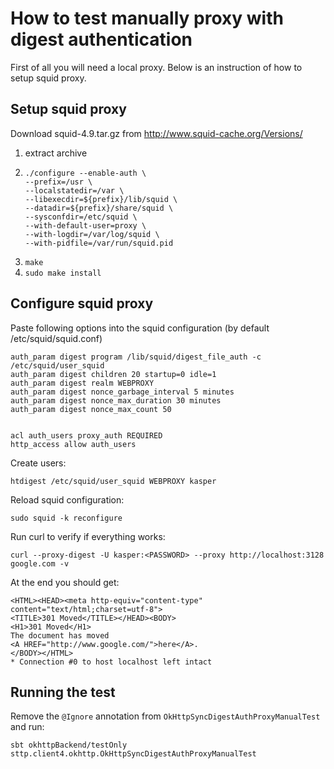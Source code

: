 # How to test manually proxy with digest authentication

First of all you will need a local proxy. Below is an instruction of how to setup squid proxy.

## Setup squid proxy
Download squid-4.9.tar.gz from http://www.squid-cache.org/Versions/

1. extract archive
2. ```
   ./configure --enable-auth \
   --prefix=/usr \
   --localstatedir=/var \
   --libexecdir=${prefix}/lib/squid \
   --datadir=${prefix}/share/squid \
   --sysconfdir=/etc/squid \
   --with-default-user=proxy \
   --with-logdir=/var/log/squid \
   --with-pidfile=/var/run/squid.pid
   ```
3. `make`
4. `sudo make install`

## Configure squid proxy

Paste following options into the squid configuration (by default /etc/squid/squid.conf)

```
auth_param digest program /lib/squid/digest_file_auth -c /etc/squid/user_squid
auth_param digest children 20 startup=0 idle=1
auth_param digest realm WEBPROXY
auth_param digest nonce_garbage_interval 5 minutes
auth_param digest nonce_max_duration 30 minutes
auth_param digest nonce_max_count 50


acl auth_users proxy_auth REQUIRED
http_access allow auth_users
```

Create users:

`htdigest /etc/squid/user_squid WEBPROXY kasper`

Reload squid configuration:

`sudo squid -k reconfigure `

Run curl to verify if everything works:

`curl --proxy-digest -U kasper:<PASSWORD> --proxy http://localhost:3128 google.com -v`

At the end you should get:
```
<HTML><HEAD><meta http-equiv="content-type" content="text/html;charset=utf-8">
<TITLE>301 Moved</TITLE></HEAD><BODY>
<H1>301 Moved</H1>
The document has moved
<A HREF="http://www.google.com/">here</A>.
</BODY></HTML>
* Connection #0 to host localhost left intact
```

## Running the test

Remove the `@Ignore` annotation from `OkHttpSyncDigestAuthProxyManualTest` and run:

`sbt okhttpBackend/testOnly sttp.client4.okhttp.OkHttpSyncDigestAuthProxyManualTest`
